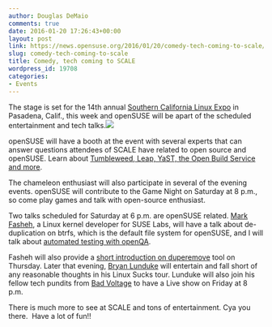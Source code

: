 ```yaml
---
author: Douglas DeMaio
comments: true
date: 2016-01-20 17:26:43+00:00
layout: post
link: https://news.opensuse.org/2016/01/20/comedy-tech-coming-to-scale/
slug: comedy-tech-coming-to-scale
title: Comedy, tech coming to SCALE
wordpress_id: 19708
categories:
- Events
---
```


The stage is set for the 14th annual [Southern California Linux Expo](https://www.socallinuxexpo.org/scale/14x) in Pasadena, Calif., this week and openSUSE will be apart of the scheduled entertainment and tech talks.[![](https://www.socallinuxexpo.org/sites/default/files/promo/imspeakingat-400.png)](https://www.socallinuxexpo.org)

openSUSE will have a booth at the event with several experts that can answer questions attendees of SCALE have related to open source and openSUSE. Learn about [Tumbleweed, Leap, YaST, the Open Build Service and more](https://www.opensuse.org/).

The chameleon enthusiast will also participate in several of the evening events. openSUSE will contribute to the Game Night on Saturday at 8 p.m., so come play games and talk with open-source enthusiast.

Two talks scheduled for Saturday at 6 p.m. are openSUSE related. [Mark Fasheh](https://www.socallinuxexpo.org/scale/14x/presentations/dedupe-btrfs), a Linux kernel developer for SUSE Labs, will have a talk about de-duplication on btrfs, which is the default file system for openSUSE, and I will talk about [automated testing with openQA](https://www.socallinuxexpo.org/scale/14x/presentations/openqa).

Fasheh will also provide a [short introduction on duperemove](https://www.socallinuxexpo.org/scale/13x/presentations/duperemove-dedupe-btrfs) tool on Thursday. Later that evening, [Bryan Lunduke](https://www.socallinuxexpo.org/scale/14x/presentations/linux-sucks) will entertain and fall short of any reasonable thoughts in his Linux Sucks tour. Lunduke will also join his fellow tech pundits from [Bad Voltage](//www.badvoltage.org/live/) to have a Live show on Friday at 8 p.m.

There is much more to see at SCALE and tons of entertainment. Cya you there.  Have a lot of fun!!
